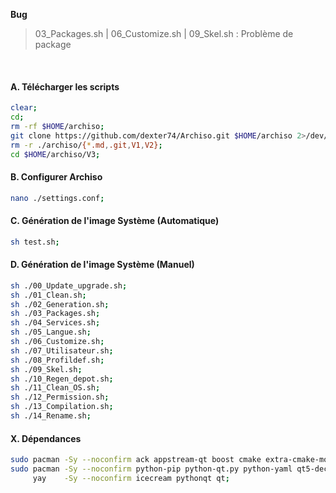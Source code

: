 **Bug**
> 03_Packages.sh | 06_Customize.sh | 09_Skel.sh : Problème de package

<br />

#### A. Télécharger les scripts 
```bash
clear;
cd;
rm -rf $HOME/archiso;
git clone https://github.com/dexter74/Archiso.git $HOME/archiso 2>/dev/null;
rm -r ./archiso/{*.md,.git,V1,V2};
cd $HOME/archiso/V3;
```


#### B. Configurer Archiso
```bash
nano ./settings.conf;
```

#### C. Génération de l'image Système (Automatique)
```bash
sh test.sh;
```

#### D. Génération de l'image Système (Manuel)
```bash
sh ./00_Update_upgrade.sh;
sh ./01_Clean.sh;
sh ./02_Generation.sh;
sh ./03_Packages.sh;
sh ./04_Services.sh;
sh ./05_Langue.sh;
sh ./06_Customize.sh;
sh ./07_Utilisateur.sh;
sh ./08_Profildef.sh;
sh ./09_Skel.sh;
sh ./10_Regen_depot.sh;
sh ./11_Clean_OS.sh;
sh ./12_Permission.sh;
sh ./13_Compilation.sh;
sh ./14_Rename.sh;
```

#### X. Dépendances
```bash
sudo pacman -Sy --noconfirm ack appstream-qt boost cmake extra-cmake-modules kcoreaddons kiconthemes kio kparts kservice kpmcore plasma-framework;
sudo pacman -Sy --noconfirm python-pip python-qt.py python-yaml qt5-declarative qt5-location qt5-tools qt5-xmlpatterns qt5-webengine yaml-cpp;
     yay    -Sy --noconfirm icecream pythonqt qt;
```
